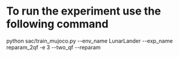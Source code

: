 # To run the experiment use the following command
python sac/train_mujoco.py --env_name LunarLander --exp_name reparam_2qf -e 3 --two_qf --reparam
